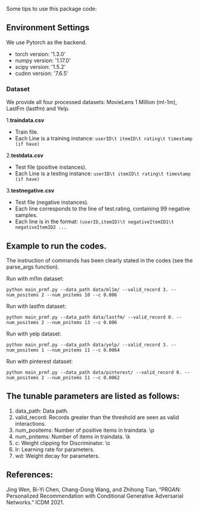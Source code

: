 Some tips to use this package code:


## Environment Settings
We use Pytorch as the backend. 
- torch version: '1.3.0'
- numpy version: '1.17.0'
- scipy version: '1.5.2'
- cudnn version: '7.6.5'

### Dataset
We provide all four processed datasets: MovieLens 1 Million (ml-1m), LastFm (lastfm) and Yelp. 

1.**traindata.csv**
- Train file.
- Each Line is a training instance: `userID\t itemID\t rating\t timestamp (if have)`

2.**testdata.csv**
- Test file (positive instances). 
- Each Line is a testing instance: `userID\t itemID\t rating\t timestamp (if have)`

3.**testnegative.csv**
- Test file (negative instances).
- Each line corresponds to the line of test.rating, containing 99 negative samples.  
- Each line is in the format: `(userID,itemID)\t negativeItemID1\t negativeItemID2 ...`



## Example to run the codes.
The instruction of commands has been clearly stated in the codes (see the  parse_args function). 

Run with ml1m dataset:
```
python main_prmf.py --data_path data/ml1m/ --valid_record 3. --num_positems 2 --num_pnitems 10 --c 0.006
```

Run with lastfm dataset:
```
python main_prmf.py --data_path data/lastfm/ --valid_record 0. --num_positems 2 --num_pnitems 13 --c 0.006
```

Run with yelp dataset:
```
python main_prmf.py --data_path data/yelp/ --valid_record 3. --num_positems 1 --num_pnitems 11 --c 0.0064
```

Run with pinterest dataset:
```
python main_prmf.py --data_path data/pinterest/ --valid_record 0. --num_positems 2 --num_pnitems 11 --c 0.0062
```


## The tunable parameters are listed as follows:
1. data_path: Data path.
2. valid_record: Records greater than the threshold are seen as valid interactions.
3. num_positems: Number of positive items in traindata. \p
4. num_pnitems: Number of items in traindata. \k
5. c: Weight clipping for Discriminator. \c
6. lr: Learning rate for parameters.
7. wd: Weight decay for parameters.


## References:
Jing Wen, Bi-Yi Chen, Chang-Dong Wang, and Zhihong Tian, “PRGAN: Personalized Recommendation with Conditional Generative Adversarial Networks.” ICDM 2021.

